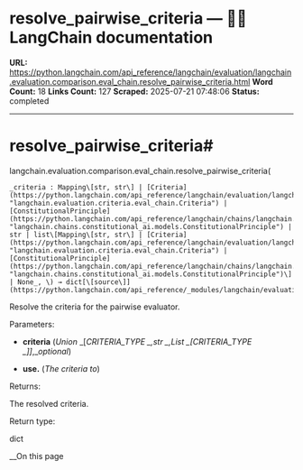 # resolve_pairwise_criteria — 🦜🔗 LangChain  documentation

**URL:** https://python.langchain.com/api_reference/langchain/evaluation/langchain.evaluation.comparison.eval_chain.resolve_pairwise_criteria.html
**Word Count:** 18
**Links Count:** 127
**Scraped:** 2025-07-21 07:48:06
**Status:** completed

---

# resolve\_pairwise\_criteria\#

langchain.evaluation.comparison.eval\_chain.resolve\_pairwise\_criteria\(

    _criteria : Mapping\[str, str\] | [Criteria](https://python.langchain.com/api_reference/langchain/evaluation/langchain.evaluation.criteria.eval_chain.Criteria.html#langchain.evaluation.criteria.eval_chain.Criteria "langchain.evaluation.criteria.eval_chain.Criteria") | [ConstitutionalPrinciple](https://python.langchain.com/api_reference/langchain/chains/langchain.chains.constitutional_ai.models.ConstitutionalPrinciple.html#langchain.chains.constitutional_ai.models.ConstitutionalPrinciple "langchain.chains.constitutional_ai.models.ConstitutionalPrinciple") | str | list\[Mapping\[str, str\] | [Criteria](https://python.langchain.com/api_reference/langchain/evaluation/langchain.evaluation.criteria.eval_chain.Criteria.html#langchain.evaluation.criteria.eval_chain.Criteria "langchain.evaluation.criteria.eval_chain.Criteria") | [ConstitutionalPrinciple](https://python.langchain.com/api_reference/langchain/chains/langchain.chains.constitutional_ai.models.ConstitutionalPrinciple.html#langchain.chains.constitutional_ai.models.ConstitutionalPrinciple "langchain.chains.constitutional_ai.models.ConstitutionalPrinciple")\] | None_, \) → dict[\[source\]](https://python.langchain.com/api_reference/_modules/langchain/evaluation/comparison/eval_chain.html#resolve_pairwise_criteria)\#     

Resolve the criteria for the pairwise evaluator.

Parameters:     

  * **criteria** \(_Union_ _\[__CRITERIA\_TYPE_ _,__str_ _,__List_ _\[__CRITERIA\_TYPE_ _\]__\]__,__optional_\)

  * **use.** \(_The criteria to_\)

Returns:     

The resolved criteria.

Return type:     

dict

__On this page